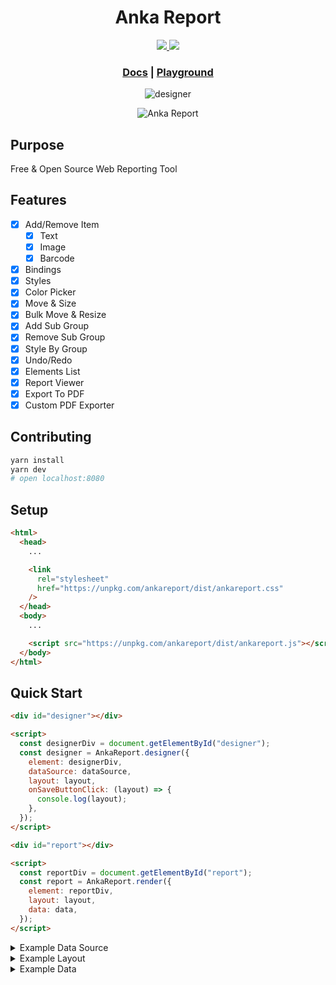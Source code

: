 <h1 align="center">Anka Report</h1>

<p align="center">
  <a href="https://www.npmjs.com/package/ankareport" title="npm package">
    <img src="https://img.shields.io/npm/v/ankareport">
  </a>
  <a href="https://opensource.org/licenses/MIT" title="License: MIT">
    <img src="https://img.shields.io/badge/License-MIT-blue.svg">
  </a>
</p>

<h3 align="center">
  <a href="https://ankareport.github.io/docs/getting-started" target="_blank" title="Documentation">Docs</a> |
  <a href="https://ankareport.github.io/examples/playground" target="_blank" title="Playground">Playground</a>
</h3>

<p align="center">
  <img src="https://cdn.jsdelivr.net/gh/ankareport/assets/designer/designer.png" alt="designer">
</p>

<p align="center">
  <img src="https://cdn.jsdelivr.net/gh/ankareport/assets/AnkaReportFlowChart.png" alt="Anka Report">
</p>

## Purpose

Free & Open Source Web Reporting Tool

## Features

- [x] Add/Remove Item
  - [x] Text
  - [x] Image
  - [x] Barcode
- [x] Bindings
- [x] Styles
- [x] Color Picker
- [x] Move & Size
- [x] Bulk Move & Resize
- [x] Add Sub Group
- [x] Remove Sub Group
- [x] Style By Group
- [x] Undo/Redo
- [x] Elements List
- [x] Report Viewer
- [x] Export To PDF
- [x] Custom PDF Exporter

## Contributing

```sh
yarn install
yarn dev
# open localhost:8080
```

## Setup

```html
<html>
  <head>
    ...

    <link
      rel="stylesheet"
      href="https://unpkg.com/ankareport/dist/ankareport.css"
    />
  </head>
  <body>
    ...

    <script src="https://unpkg.com/ankareport/dist/ankareport.js"></script>
  </body>
</html>
```

## Quick Start

```html
<div id="designer"></div>

<script>
  const designerDiv = document.getElementById("designer");
  const designer = AnkaReport.designer({
    element: designerDiv,
    dataSource: dataSource,
    layout: layout,
    onSaveButtonClick: (layout) => {
      console.log(layout);
    },
  });
</script>
```

```html
<div id="report"></div>

<script>
  const reportDiv = document.getElementById("report");
  const report = AnkaReport.render({
    element: reportDiv,
    layout: layout,
    data: data,
  });
</script>
```

<details>
  <summary>Example Data Source</summary>

```js
const dataSource = [
  { label: "Header 1", field: "header1" },
  { label: "Header 2", field: "header2" },
  {
    label: "Content",
    children: [
      { label: "Name", field: "name" },
      { label: "Surname", field: "surname" },
    ],
  },
  { label: "Footer 1", field: "footer1" },
  { label: "Footer 2", field: "footer2" },
];
```

</details>

<details>
  <summary>Example Layout</summary>

```js
const layout = {
  width: 500,
  headerSection: {
    height: 50,
    items: [
      {
        text: "Header 1",
        binding: "header1",
        x: 5,
        y: 4,
        width: 100,
        height: 20,
      },
      {
        text: "Header 2",
        binding: "header2",
        x: 5,
        y: 28,
        width: 200,
        height: 20,
      },
    ],
  },
  contentSection: {
    height: 75,
    binding: "content",
    items: [
      {
        text: "Label1",
        binding: "name",
        x: 9,
        y: 6,
        width: 100,
        height: 20,
      },
      {
        text: "Label2",
        binding: "surname",
        x: 9,
        y: 26,
        width: 200,
        height: 40,
      },
    ],
  },
  footerSection: {
    height: 40,
    items: [
      {
        text: "Copyright",
        x: 150,
        y: 8,
        width: 100,
        height: 20,
      },
      {
        text: "Desc",
        binding: "footer2",
        x: 250,
        y: 8,
        width: 100,
        height: 20,
      },
    ],
  },
};
```

</details>

<details>
  <summary>Example Data</summary>

```js
const data = {
  header1: "Header 1",
  header2: "Header 2",
  content: [
    {
      name: "John1",
      surname: "Doe1",
    },
    {
      name: "John2",
      surname: "Doe2",
    },
    {
      name: "John3",
      surname: "Doe3",
    },
  ],
  footer1: "Footer 1",
  footer2: "Footer 2",
};
```

</details>

